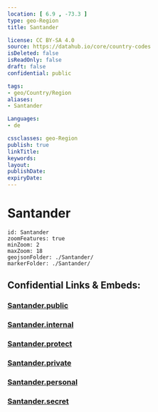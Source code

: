 ```yaml
---
location: [ 6.9 , -73.3 ] 
type: geo-Region
title: Santander

license: CC BY-SA 4.0
source: https://datahub.io/core/country-codes
isDeleted: false
isReadOnly: false
draft: false
confidential: public

tags:
- geo/Country/Region
aliases:
- Santander

Languages:
- de

cssclasses: geo-Region
publish: true
linkTitle: 
keywords: 
layout: 
publishDate: 
expiryDate: 
---
```


# Santander

```leaflet
id: Santander
zoomFeatures: true 
minZoom: 2 
maxZoom: 18
geojsonFolder: ./Santander/
markerFolder: ./Santander/
```


## Confidential Links & Embeds: 

### [Santander.public](/_public/\Earth\Continent\America~South\Colombia\departments~ColombiaSantander.public.md) 

### [Santander.internal](/_internal/\Earth\Continent\America~South\Colombia\departments~ColombiaSantander.internal.md) 

### [Santander.protect](/_protect/\Earth\Continent\America~South\Colombia\departments~ColombiaSantander.protect.md) 

### [Santander.private](/_private/\Earth\Continent\America~South\Colombia\departments~ColombiaSantander.private.md) 

### [Santander.personal](/_personal/\Earth\Continent\America~South\Colombia\departments~ColombiaSantander.personal.md) 

### [Santander.secret](/_secret/\Earth\Continent\America~South\Colombia\departments~ColombiaSantander.secret.md)

